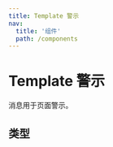 ```yaml
---
title: Template 警示
nav:
  title: '组件'
  path: /components
---
```


# Template 警示

消息用于页面警示。

## 类型

<code src="./demos/types.tsx"></code>
